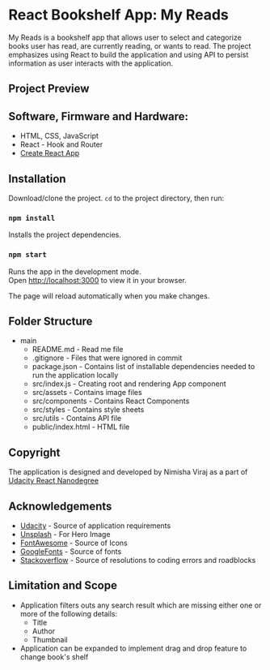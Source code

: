 # React Bookshelf App: My Reads

My Reads is a bookshelf app that allows user to select and categorize books user has read, are currently reading, or wants to read. The project emphasizes using React to build the application and using API to persist information as user interacts with the application.

## Project Preview

## Software, Firmware and Hardware:
* HTML, CSS, JavaScript
* React - Hook and Router
* [Create React App](https://github.com/facebook/create-react-app)

## Installation

Download/clone the project. `cd` to the project directory, then run:

### `npm install`

Installs the project dependencies.

### `npm start`

Runs the app in the development mode.\
Open [http://localhost:3000](http://localhost:3000) to view it in your browser.

The page will reload automatically when you make changes.

## Folder Structure

* main
  * README.md - Read me file
  * .gitignore - Files that were ignored in commit
  * package.json - Contains list of installable dependencies needed to run the application locally
  * src/index.js - Creating root and rendering App component
  * src/assets - Contains image files
  * src/components - Contains React Components
  * src/styles - Contains style sheets
  * src/utils - Contains API file
  * public/index.html - HTML file

## Copyright

The application is designed and developed by Nimisha Viraj as a part of [Udacity React Nanodegree](https://www.udacity.com/)

## Acknowledgements

* [Udacity](https://udacity.com) - Source of application requirements
* [Unsplash](https://unsplash.com/) - For Hero Image
* [FontAwesome](https://fontawesome.com/) - Source of Icons
* [GoogleFonts](https://fonts.google.com/) - Source of fonts
* [Stackoverflow](https://stackoverflow.com/) - Source of resolutions to coding errors and roadblocks

## Limitation and Scope

* Application filters outs any search result which are missing either one or more of the following details:
  * Title
  * Author
  * Thumbnail
* Application can be expanded to implement drag and drop feature to change book's shelf
